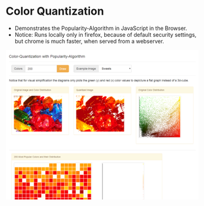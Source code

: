 Color Quantization
==================
* Demonstrates the Popularity-Algorithm in JavaScript in the Browser.
* Notice: Runs locally only in firefox, because of default security settings, but chrome is much faster, when served from a webserver.

![](https://raw.githubusercontent.com/srad/GifShop/master/img/demo.png)
